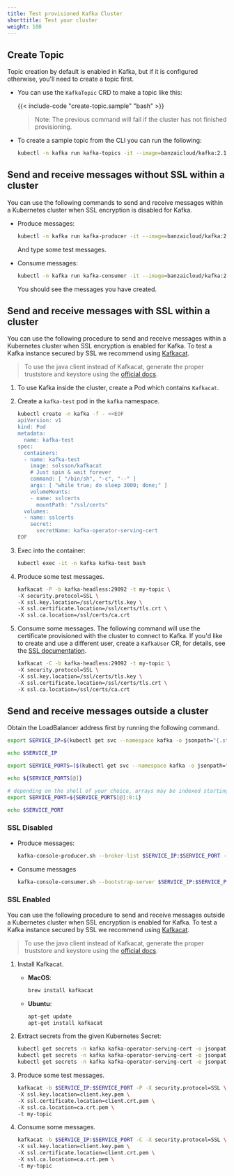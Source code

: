 ```yaml
---
title: Test provisioned Kafka Cluster
shorttitle: Test your cluster
weight: 100
---
```


## Create Topic

Topic creation by default is enabled in Kafka, but if it is configured otherwise, you'll need to create a topic first.

- You can use the `KafkaTopic` CRD to make a topic like this:

    {{< include-code "create-topic.sample" "bash" >}}

    > Note: The previous command will fail if the cluster has not finished provisioning.

- To create a sample topic from the CLI you can run the following:

    ```bash
    kubectl -n kafka run kafka-topics -it --image=banzaicloud/kafka:2.13-2.4.0 --rm=true --restart=Never -- /opt/kafka/bin/kafka-topics.sh --zookeeper zookeeper-client.zookeeper:2181 --topic my-topic --create --partitions 1 --replication-factor 1
    ```

## Send and receive messages without SSL within a cluster

You can use the following commands to send and receive messages within a Kubernetes cluster when SSL encryption is disabled for Kafka.

- Produce messages:

    ```bash
    kubectl -n kafka run kafka-producer -it --image=banzaicloud/kafka:2.13-2.4.0 --rm=true --restart=Never -- /opt/kafka/bin/kafka-console-producer.sh --broker-list kafka-headless:29092 --topic my-topic
    ```

    And type some test messages.

- Consume messages:

    ```bash
    kubectl -n kafka run kafka-consumer -it --image=banzaicloud/kafka:2.13-2.4.0 --rm=true --restart=Never -- /opt/kafka/bin/kafka-console-consumer.sh --bootstrap-server kafka-headless:29092 --topic my-topic --from-beginning
    ```

    You should see the messages you have created.

## Send and receive messages with SSL within a cluster

You can use the following procedure to send and receive messages within a Kubernetes cluster when SSL encryption is enabled for Kafka. To test a Kafka instance secured by SSL we recommend using [Kafkacat](https://github.com/edenhill/kafkacat).

> To use the java client instead of Kafkacat, generate the proper truststore and keystore using the [official docs](https://kafka.apache.org/documentation/#security_ssl).

1. To use Kafka inside the cluster, create a Pod which contains `Kafkacat`.
1. Create a `kafka-test` pod in the `kafka` namespace.

    ```bash
    kubectl create -n kafka -f - <<EOF
    apiVersion: v1
    kind: Pod
    metadata:
      name: kafka-test
    spec:
      containers:
      - name: kafka-test
        image: solsson/kafkacat
        # Just spin & wait forever
        command: [ "/bin/sh", "-c", "--" ]
        args: [ "while true; do sleep 3000; done;" ]
        volumeMounts:
        - name: sslcerts
          mountPath: "/ssl/certs"
      volumes:
      - name: sslcerts
        secret:
          secretName: kafka-operator-serving-cert
    EOF
    ```

1. Exec into the container:

    ```bash
    kubectl exec -it -n kafka kafka-test bash
    ```

1. Produce some test messages.

    ```bash
    kafkacat -P -b kafka-headless:29092 -t my-topic \
    -X security.protocol=SSL \
    -X ssl.key.location=/ssl/certs/tls.key \
    -X ssl.certificate.location=/ssl/certs/tls.crt \
    -X ssl.ca.location=/ssl/certs/ca.crt
    ```

1. Consume some messages.
    The following command will use the certificate provisioned with the cluster to connect to Kafka. If you'd like to create and use a different user, create a `KafkaUser` CR, for details, see the [SSL documentation](../ssl/).

    ```bash
    kafkacat -C -b kafka-headless:29092 -t my-topic \
    -X security.protocol=SSL \
    -X ssl.key.location=/ssl/certs/tls.key \
    -X ssl.certificate.location=/ssl/certs/tls.crt \
    -X ssl.ca.location=/ssl/certs/ca.crt
    ```

## Send and receive messages outside a cluster

Obtain the LoadBalancer address first by running the following command.

```bash
export SERVICE_IP=$(kubectl get svc --namespace kafka -o jsonpath="{.status.loadBalancer.ingress[0].ip}" envoy-loadbalancer)

echo $SERVICE_IP

export SERVICE_PORTS=($(kubectl get svc --namespace kafka -o jsonpath="{.spec.ports[*].port}" envoy-loadbalancer))

echo ${SERVICE_PORTS[@]}

# depending on the shell of your choice, arrays may be indexed starting from 0 or 1
export SERVICE_PORT=${SERVICE_PORTS[@]:0:1}

echo $SERVICE_PORT
```

### SSL Disabled

- Produce messages:

    ```bash
    kafka-console-producer.sh --broker-list $SERVICE_IP:$SERVICE_PORT --topic my-topic
    ```

- Consume messages

    ```bash
    kafka-console-consumer.sh --bootstrap-server $SERVICE_IP:$SERVICE_PORT --topic my-topic --from-beginning
    ```

### SSL Enabled

You can use the following procedure to send and receive messages outside a Kubernetes cluster when SSL encryption is enabled for Kafka. To test a Kafka instance secured by SSL we recommend using [Kafkacat](https://github.com/edenhill/kafkacat).

> To use the java client instead of Kafkacat, generate the proper truststore and keystore using the [official docs](https://kafka.apache.org/documentation/#security_ssl).

1. Install Kafkacat.

    - __MacOS__:

        ```bash
        brew install kafkacat
        ```

    - __Ubuntu__:

        ```bash
        apt-get update
        apt-get install kafkacat
        ```

1. Extract secrets from the given Kubernetes Secret:

    ```bash
    kubectl get secrets -n kafka kafka-operator-serving-cert -o jsonpath="{['data']['\tls.crt']}" | base64 -D > client.crt.pem
    kubectl get secrets -n kafka kafka-operator-serving-cert -o jsonpath="{['data']['\tls.key']}" | base64 -D > client.key.pem
    kubectl get secrets -n kafka kafka-operator-serving-cert -o jsonpath="{['data']['\ca.crt']}" | base64 -D > ca.crt.pem
    ```

1. Produce some test messages.

    ```bash
    kafkacat -b $SERVICE_IP:$SERVICE_PORT -P -X security.protocol=SSL \
    -X ssl.key.location=client.key.pem \
    -X ssl.certificate.location=client.crt.pem \
    -X ssl.ca.location=ca.crt.pem \
    -t my-topic
    ```

1. Consume some messages.

    ```bash
    kafkacat -b $SERVICE_IP:$SERVICE_PORT -C -X security.protocol=SSL \
    -X ssl.key.location=client.key.pem \
    -X ssl.certificate.location=client.crt.pem \
    -X ssl.ca.location=ca.crt.pem \
    -t my-topic
    ```
